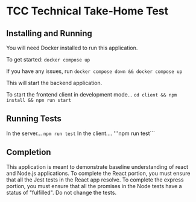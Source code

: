 # TCC Technical Take-Home Test

## Installing and Running

You will need Docker installed to run this application.

To get started:
```docker compose up```

If you have any issues, run ```docker compose down && docker compose up```

This will start the backend application.

To start the frontend client in development mode...
```cd client && npm install && npm run start```

## Running Tests
In the server... ```npm run test```
In the client.... '''npm run test```

## Completion

This application is meant to demonstrate baseline understanding of react and Node.js applications.
To complete the React portion, you must ensure that all the Jest tests in the React app resolve.
To complete the express portion, you must ensure that all the promises in the Node tests have a status of "fulfilled".
Do not change the tests.
